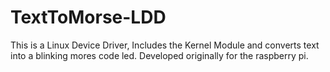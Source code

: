TextToMorse-LDD
===============

This is a Linux Device Driver, Includes the Kernel Module and converts text into a blinking mores code led. Developed originally for the raspberry pi.
